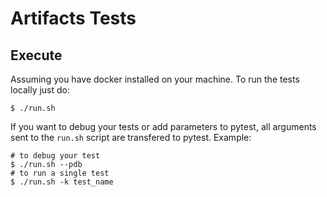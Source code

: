 # Artifacts Tests

## Execute

Assuming you have docker installed on your machine. To run the tests locally just do:

```shell
$ ./run.sh
```

If you want to debug your tests or add parameters to pytest, all arguments sent to
the `run.sh` script are transfered to pytest. Example:

```shell
# to debug your test
$ ./run.sh --pdb
# to run a single test
$ ./run.sh -k test_name
```
